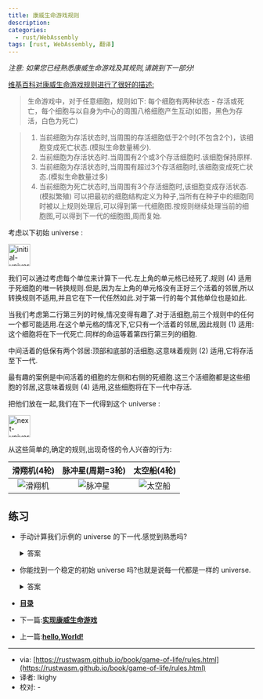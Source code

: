 ```yaml
---
title: 康威生命游戏规则
description: 
categories:
  - rust/WebAssembly
tags: [rust, WebAssembly, 翻译]
---
```


*注意: 如果您已经熟悉康威生命游戏及其规则,请跳到下一部分!*

[维基百科对康威生命游戏规则进行了很好的描述:](https://zh.wikipedia.org/wiki/%E5%BA%B7%E5%A8%81%E7%94%9F%E5%91%BD%E6%B8%B8%E6%88%8F)

> 生命游戏中，对于任意细胞，规则如下:
> 每个细胞有两种状态 - 存活或死亡，每个细胞与以自身为中心的周围八格细胞产生互动(如图，黑色为存活，白色为死亡)

> 1. 当前细胞为存活状态时,当周围的存活细胞低于2个时(不包含2个)，该细胞变成死亡状态.(模拟生命数量稀少).
> 2. 当前细胞为存活状态时.当周围有2个或3个存活细胞时.该细胞保持原样.
> 3. 当前细胞为存活状态时,当周围有超过3个存活细胞时,该细胞变成死亡状态.(模拟生命数量过多)
> 4. 当前细胞为死亡状态时,当周围有3个存活细胞时,该细胞变成存活状态.(模拟繁殖)
> 可以把最初的细胞结构定义为种子,当所有在种子中的细胞同时被以上规则处理后,可以得到第一代细胞图.按规则继续处理当前的细胞图,可以得到下一代的细胞图,周而复始.

考虑以下初始 universe :

<img src="https://rustwasm.github.io/book/images/game-of-life/initial-universe.png" alt="initial-universe" width="45px" />

我们可以通过考虑每个单位来计算下一代.左上角的单元格已经死了.规则 (4) 适用于死细胞的唯一转换规则.但是,因为左上角的单元格没有正好三个活着的邻居,所以转换规则不适用,并且它在下一代任然如此.对于第一行的每个其他单位也是如此.

当我们考虑第二行第三列的时候,情况变得有趣了.对于活细胞,前三个规则中的任何一个都可能适用.在这个单元格的情况下,它只有一个活着的邻居,因此规则 (1) 适用:这个细胞将在下一代死亡.同样的命运等着第四行第三列的细胞.

中间活着的低保有两个邻居:顶部和底部的活细胞.这意味着规则 (2) 适用,它将存活至下一代.

最有趣的案例是中间活着的细胞的左侧和右侧的死细胞.这三个活细胞都是这些细胞的邻居,这意味着规则 (4) 适用,这些细胞将在下一代中存活.

把他们放在一起,我们在下一代得到这个 universe :

<img src="https://rustwasm.github.io/book/images/game-of-life/next-universe.png" alt="next-universe" width="45px" />

从这些简单的,确定的规则,出现奇怪的令人兴奋的行为:

| 滑翔机(4轮) | 脉冲星(周期=3轮) | 太空船(4轮) |
|:-------:|:--------:|:-------:|
| ![滑翔机](https://upload.wikimedia.org/wikipedia/commons/e/e5/Gospers_glider_gun.gif) | ![脉冲星](https://upload.wikimedia.org/wikipedia/commons/0/07/Game_of_life_pulsar.gif)| ![太空船](https://upload.wikimedia.org/wikipedia/commons/3/37/Game_of_life_animated_LWSS.gif)|

## 练习

- 手动计算我们示例的 universe 的下一代.感觉到熟悉吗?

    <details>
    <summary>答案</summary>

    它应该又回到了示例 universe 的初始状态:

    <img src="https://rustwasm.github.io/book/images/game-of-life/initial-universe.png" alt="initial-universe" width="45px" />

    </details>

- 你能找到一个稳定的初始 universe 吗?也就是说每一代都是一样的 universe.
  
    <details>
    <summary>答案</summary>

    有无数的稳定 universe !平凡稳定的 universe 是空的 universe .一个 2 × 2 方格的活细胞也是一个稳定的 universe

    </details>

- [**目录**](/rust/webassembly/2019/08/22/WebAssembly之书目录)
- 下一篇:[**实现康威生命游戏**](/rust/webassembly/2019/08/18/实现康威生命游戏/)
- 上一篇:[**hello,World!**](/rust/webassembly/2019/07/12/Hello,World/)

---

- via: [https://rustwasm.github.io/book/game-of-life/rules.html](https://rustwasm.github.io/book/game-of-life/rules.html)
- 译者: lkighy
- 校对: -
